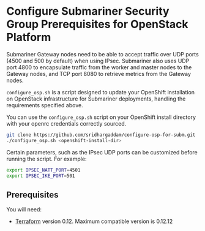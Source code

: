 # Configure Submariner Security Group Prerequisites for OpenStack Platform 

Submariner Gateway nodes need to be able to accept traffic over UDP ports (4500 and 500 by default) when using IPsec.
Submariner also uses UDP port 4800 to encapsulate traffic from the worker and master nodes to the Gateway nodes, and TCP port 8080 to
retrieve metrics from the Gateway nodes.

`configure_osp.sh` is a script designed to update your OpenShift installation on OpenStack infrastructure for Submariner deployments,
handling the requirements specified above.

You can use the `configure_osp.sh` script on your OpenShift install directory with your openrc credentials correctly sourced.

```bash
git clone https://github.com/sridhargaddam/configure-osp-for-subm.git
./configure_osp.sh <openshift-install-dir>
```

Certain parameters, such as the IPsec UDP ports can be customized before running the script. For example:

```bash
export IPSEC_NATT_PORT=4501
export IPSEC_IKE_PORT=501
```

## Prerequisites

You will need:

* [Terraform](https://releases.hashicorp.com/terraform/) version 0.12. Maximum compatible version is 0.12.12
